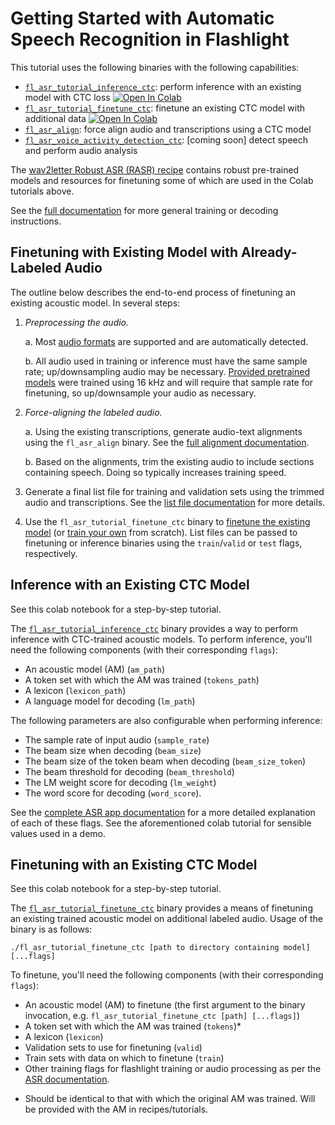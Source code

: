 # Getting Started with Automatic Speech Recognition in Flashlight

This tutorial uses the following binaries with the following capabilities:
- [`fl_asr_tutorial_inference_ctc`](https://github.com/facebookresearch/flashlight/blob/tutorial_docs/flashlight/app/asr/tutorial/README.md#inference-with-an-existing-ctc-model): perform inference with an existing model with CTC loss [![Open In Colab](https://colab.research.google.com/assets/colab-badge.svg)](https://colab.research.google.com/github/facebookresearch/flashlight/blob/master/flashlight/app/asr/tutorial/notebooks/InferenceAndAlignmentCTC.ipynb)
- [`fl_asr_tutorial_finetune_ctc`](https://github.com/facebookresearch/flashlight/blob/tutorial_docs/flashlight/app/asr/tutorial/README.md#finetuning-with-an-existing-ctc-model): finetune an existing CTC model with additional data [![Open In Colab](https://colab.research.google.com/assets/colab-badge.svg)](https://colab.research.google.com/github/facebookresearch/flashlight/blob/master/flashlight/app/asr/tutorial/notebooks/FinetuneCTC.ipynb)
- [`fl_asr_align`](https://github.com/facebookresearch/flashlight/blob/master/flashlight/app/asr/tools/alignment): force align audio and transcriptions using a CTC model
- [`fl_asr_voice_activity_detection_ctc`](https://github.com/facebookresearch/flashlight/blob/master/flashlight/app/asr/tools): [coming soon] detect speech and perform audio analysis

The [wav2letter Robust ASR (RASR) recipe](https://github.com/facebookresearch/wav2letter/tree/master/recipes/rasr) contains robust pre-trained models and resources for finetuning some of which are used in the Colab tutorials above.

See the [full documentation](https://github.com/facebookresearch/flashlight/blob/tutorial_docs/flashlight/app/asr) for more general training or decoding instructions.

## Finetuning with Existing Model with Already-Labeled Audio

The outline below describes the end-to-end process of finetuning an existing acoustic model. In several steps:
1. *Preprocessing the audio.*

    a. Most [audio formats](http://libsndfile.github.io/libsndfile/formats.html) are supported and are automatically detected.

    b. All audio used in training or inference must have the same sample rate; up/downsampling audio may be necessary. [Provided pretrained models](https://github.com/facebookresearch/wav2letter/tree/master/recipes/rasr) were trained using 16 kHz and will require that sample rate for finetuning, so up/downsample your audio as necessary.

2. *Force-aligning the labeled audio.*

    a. Using the existing transcriptions, generate audio-text alignments using the `fl_asr_align` binary. See the [full alignment documentation](https://github.com/facebookresearch/flashlight/blob/master/flashlight/app/asr/tools/alignment).

    b. Based on the alignments, trim the existing audio to include sections containing speech. Doing so typically increases training speed.

3. Generate a final list file for training and validation sets using the trimmed audio and transcriptions. See the [list file documentation](https://github.com/facebookresearch/flashlight/blob/tutorial_docs/flashlight/app/asr/README.md#audio-and-transcriptions-data) for more details.

4. Use the `fl_asr_tutorial_finetune_ctc` binary to [finetune the existing model](https://github.com/facebookresearch/flashlight/blob/tutorial_docs/flashlight/app/asr/tutorial/README.md#finetuning-with-an-existing-ctc-model) (or [train your own](https://github.com/facebookresearch/flashlight/blob/tutorial_docs/flashlight/app/asr/README.md#how-to-train-acoustic-model) from scratch). List files can be passed to finetuning or inference binaries using the `train`/`valid` or `test` flags, respectively.

## Inference with an Existing CTC Model

See this colab notebook for a step-by-step tutorial.

The [`fl_asr_tutorial_inference_ctc`](https://github.com/facebookresearch/flashlight/blob/master/flashlight/app/asr/tutorial/InferenceCTC.cpp) binary provides a way to perform inference with CTC-trained acoustic models. To perform inference, you'll need the following components (with their corresponding `flags`):
- An acoustic model (AM) (`am_path`)
- A token set with which the AM was trained (`tokens_path`)
- A lexicon (`lexicon_path`)
- A language model for decoding (`lm_path`)

The following parameters are also configurable when performing inference:
- The sample rate of input audio (`sample_rate`)
- The beam size when decoding (`beam_size`)
- The beam size of the token beam when decoding (`beam_size_token`)
- The beam threshold for decoding (`beam_threshold`)
- The LM weight score for decoding (`lm_weight`)
- The word score for decoding (`word_score`).

See the [complete ASR app documentation](https://github.com/facebookresearch/flashlight/blob/tutorial_docs/flashlight/app/asr/README.md) for a more detailed explanation of each of these flags. See the aforementioned colab tutorial for sensible values used in a demo.

## Finetuning with an Existing CTC Model

See this colab notebook for a step-by-step tutorial.

The [`fl_asr_tutorial_finetune_ctc`](https://github.com/facebookresearch/flashlight/blob/tutorial_docs/flashlight/app/asr/tutorial/FinetuneCTC.cpp) binary provides a means of finetuning an existing trained acoustic model on additional labeled audio. Usage of the binary is as follows:
```
./fl_asr_tutorial_finetune_ctc [path to directory containing model] [...flags]
```
To finetune, you'll need the following components (with their corresponding `flags`):
- An acoustic model (AM) to finetune (the first argument to the binary invocation, e.g. `fl_asr_tutorial_finetune_ctc [path] [...flags]`)
- A token set with which the AM was trained (`tokens`)*
- A lexicon (`lexicon`)
- Validation sets to use for finetuning (`valid`)
- Train sets with data on which to finetune (`train`)
- Other training flags for flashlight training or audio processing as per the [ASR documentation](https://github.com/facebookresearch/flashlight/blob/tutorial_docs/flashlight/app/asr/README.md).

* Should be identical to that with which the original AM was trained. Will be provided with the AM in recipes/tutorials.
